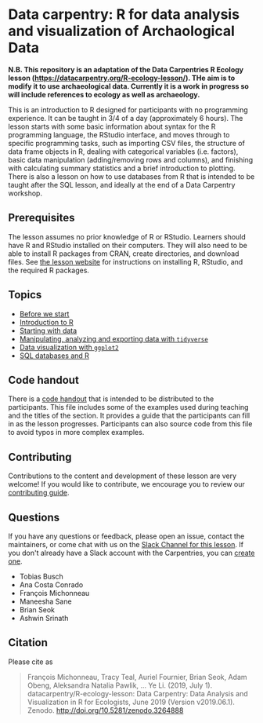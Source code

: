 
# Data carpentry: R for data analysis and visualization of Archaological Data

**N.B. This repository is an adaptation of the Data Carpentries R Ecology lesson (https://datacarpentry.org/R-ecology-lesson/). THe aim is to modify it to use archaeological data. Currently it is a work in progress so will include references to ecology as well as archaeology.**

This is an introduction to R designed for participants with no programming
experience. It can be taught in 3/4 of a day (approximately 6 hours). 
The lesson starts with some basic information about syntax for the R programming 
language, the RStudio interface, and moves through to specific programming tasks, 
such as importing CSV files, the structure of data frame objects in R, dealing 
with categorical variables (i.e. factors), basic data manipulation 
(adding/removing rows and columns), and finishing with calculating summary 
statistics and a brief introduction to plotting. 
There is also a lesson on how to use databases from R that is intended to be 
taught after the SQL lesson, and ideally at the end of a Data Carpentry workshop.

## Prerequisites

The lesson assumes no prior knowledge of R or RStudio.
Learners should have R and RStudio installed on their computers. They will also 
need to be able to install R packages from CRAN, create directories, and 
download files. 
See [the lesson website](https://datacarpentry.org/R-ecology-lesson/index.html) 
for instructions on installing R, RStudio, and the required R packages.

## Topics

* [Before we start](https://datacarpentry.org/R-ecology-lesson/00-before-we-start.html)
* [Introduction to R](https://datacarpentry.org/R-ecology-lesson/01-intro-to-r.html)
* [Starting with data](https://datacarpentry.org/R-ecology-lesson/02-starting-with-data.html)
* [Manipulating, analyzing and exporting data with `tidyverse`](https://datacarpentry.org/R-ecology-lesson/03-dplyr.html)
* [Data visualization with `ggplot2`](https://datacarpentry.org/R-ecology-lesson/04-visualization-ggplot2.html)
* [SQL databases and R](https://datacarpentry.org/R-ecology-lesson/05-r-and-databases.html)


## Code handout

There is a [code handout](https://datacarpentry.org/R-ecology-lesson/code-handout.R) 
that is intended to be distributed to the participants. 
This file includes some of the examples used during teaching and the titles of 
the section. It provides a guide that the participants can fill in as the lesson 
progresses. Participants can also source code from this file to avoid typos in 
more complex examples.

## Contributing

Contributions to the content and development of these lesson are very welcome!
If you would like to contribute, we encourage you to review our [contributing guide](CONTRIBUTING.Rmd).

## Questions

If you have any questions or feedback, please open an issue, contact the
maintainers, or come chat with us on the 
[Slack Channel for this lesson](https://swcarpentry.slack.com/messages/C9X9EC405). 
If you don't already have a Slack account with the Carpentries, you can 
[create one](https://swc-slack-invite.herokuapp.com/).

* Tobias Busch
* Ana Costa Conrado
* François Michonneau
* Maneesha Sane
* Brian Seok
* Ashwin Srinath

## Citation

Please cite as

> François Michonneau, Tracy Teal, Auriel Fournier, Brian Seok, Adam Obeng, 
> Aleksandra Natalia Pawlik, … Ye Li. (2019, July 1). 
> datacarpentry/R-ecology-lesson: Data Carpentry: Data Analysis and 
> Visualization in R for Ecologists, June 2019 (Version v2019.06.1). Zenodo. 
> http://doi.org/10.5281/zenodo.3264888
